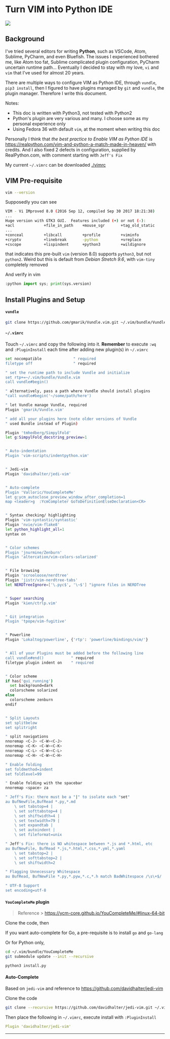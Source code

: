 # Turn VIM into Python IDE
<img src="./imgs/vim-logo.svg">

## Background
I've tried several editors for writing __Python__, such as VSCode, Atom, Sublime, PyCharm, and even Bluefish. The issues I experienced bothered me, like Atom too fat, Sublime complicated plugin configuration, PyCharm uncertain runtime path... Eventually I decided to stay with my love, ```vi``` and ```vim``` that I've used for almost 20 years.

There are multiple ways to configure VIM as Python IDE, through ```vundle```, ```pip3 install```, then I figured to have plugins managed by ```git``` and ```vundle```, the plugin manager. Therefore I write this document.

Notes:
- This doc is written with Python3, not tested with Python2
- Python's plugin are very various and many. I choose some as my personal experience only
- Using Fedora 36 with default ```vim```, at the moment when writing this doc

Personally I think that _the best practice to Enable VIM as Python IDE_ is https://realpython.com/vim-and-python-a-match-made-in-heaven/ with credits. And I also fixed 2 defects in configuration, supplied by RealPython.com, with comment starting with `Jeff's Fix`

My current ```~/.vimrc``` can be downloaded [./vimrc](scripts/vimrc_vundle)

## VIM Pre-requisite

```sh
vim --version
```

Supposedly you can see
```sh
VIM - Vi IMproved 8.0 (2016 Sep 12, compiled Sep 30 2017 18:21:38)
...
Huge version with GTK3 GUI.  Features included (+) or not (-):
+acl             +file_in_path    +mouse_sgr       +tag_old_static
...
+conceal         +libcall         +profile         +viminfo
+cryptv          +linebreak       -python          +vreplace
+cscope          +lispindent      +python3         +wildignore
```

that indicates this pre-built ```vim``` (version 8.0) supports ```python3```, but not ```python2```. Weird but this is default from _Debian Stretch 9.6_, with ```vim-tiny``` completely removed

And verify in vim
```py
:python import sys; print(sys.version)
```

## Install Plugins and Setup

#### `vundle`

```sh
git clone https://github.com/gmarik/Vundle.vim.git ~/.vim/bundle/Vundle.vim
```

#### `~/.vimrc`

Touch `~/.vimrc` and copy the following into it. __Remember__ to execute `:wq` and `:PluginInstall` each time after adding new plugin(s) in `~/.vimrc`

```sh
set nocompatible              " required
filetype off                  " required

" set the runtime path to include Vundle and initialize
set rtp+=~/.vim/bundle/Vundle.vim
call vundle#begin()

" alternatively, pass a path where Vundle should install plugins
"call vundle#begin('~/some/path/here')

" let Vundle manage Vundle, required
Plugin 'gmarik/Vundle.vim'

" add all your plugins here (note older versions of Vundle
" used Bundle instead of Plugin)

Plugin 'tmhedberg/SimpylFold'
let g:SimpylFold_docstring_preview=1


" Auto-indentation
Plugin 'vim-scripts/indentpython.vim'


" Jedi-vim
Plugin 'davidhalter/jedi-vim'


" Auto-complete
Plugin 'Valloric/YouCompleteMe'
let g:ycm_autoclose_preview_window_after_completion=1
map <leader>g  :YcmCompleter GoToDefinitionElseDeclaration<CR>


" Syntax checking/ highlighting
Plugin 'vim-syntastic/syntastic'
Plugin 'nvie/vim-flake8'
let python_highlight_all=1
syntax on


" Color schemes
Plugin 'jnurmine/Zenburn'
Plugin 'altercation/vim-colors-solarized'


" File browsing
Plugin 'scrooloose/nerdtree'
Plugin 'jistr/vim-nerdtree-tabs'
let NERDTreeIgnore=['\.pyc$', '\~$'] "ignore files in NERDTree


" Super searching
Plugin 'kien/ctrlp.vim'


" Git integration
Plugin 'tpope/vim-fugitive'


" Powerline
Plugin 'Lokaltog/powerline', {'rtp': 'powerline/bindings/vim/'}


" All of your Plugins must be added before the following line
call vundle#end()            " required
filetype plugin indent on    " required


" Color scheme
if has('gui_running')
  set background=dark
  colorscheme solarized
else
  colorscheme zenburn
endif


" Split Layouts
set splitbelow
set splitright

" split navigations
nnoremap <C-J> <C-W><C-J>
nnoremap <C-K> <C-W><C-K>
nnoremap <C-L> <C-W><C-L>
nnoremap <C-H> <C-W><C-H>

" Enable folding
set foldmethod=indent
set foldlevel=99

" Enable folding with the spacebar
nnoremap <space> za

" Jeff's Fix: there must be a "|" to isolate each "set" 
au BufNewFile,BufRead *.py,*.md
    \ set tabstop=4 |
    \ set softtabstop=4 |
    \ set shiftwidth=4 |
    \ set textwidth=79 |
    \ set expandtab |
    \ set autoindent |
    \ set fileformat=unix

" Jeff's Fix: there is NO whitespace between *.js and *.html, etc
au BufNewFile, BufRead *.js,*.html,*.css,*.yml,*.yaml
    \ set tabstop=2 |
    \ set softtabstop=2 |
    \ set shiftwidth=2

" Flagging Unnecessary Whitespace
au BufRead, BufNewFile *.py,*.pyw,*.c,*.h match BadWhitespace /\s\+$/

" UTF-8 Support
set encoding=utf-8
```

#### `YouCompleteMe` plugin

> Reference > https://ycm-core.github.io/YouCompleteMe/#linux-64-bit

Clone the code, then

If you want auto-complete for Go, a pre-requisite is to install `go` and `go-lang`

Or for Python only,

```sh
cd ~/.vim/bundle/YouCompleteMe
git submodule update --init --recursive

python3 install.py
```

#### Auto-Complete

Based on `jedi-vim` and reference to https://github.com/davidhalter/jedi-vim

Clone the code

```sh
git clone --recursive https://github.com/davidhalter/jedi-vim.git ~/.vim/bundle/jedi-vim
```

Then place the following in `~/.vimrc`, execute install with `:PluginInstall`

```yml
Plugin 'davidhalter/jedi-vim'
```

--- 


<!-- 

#### Create directories
Backup the existing ```~/.vimrc``` and ```~/.vim```!!!

```sh
mkdir -p ~/.vim/{autoload,bundle}
```

`bundle` holds all plugins

#### pathogen
> Reference > https://github.com/tpope/vim-pathogen

Simply install

```sh
mkdir -p ~/.vim/autoload ~/.vim/bundle && \
curl -LSso ~/.vim/autoload/pathogen.vim https://tpo.pe/pathogen.vim
```

Then add the following at the top of `~/.vimrc`

```sh
execute pathogen#infect()
```

#### vundle

```sh
touch ~/.vimrc
```

```sh
git clone https://github.com/VundleVim/Vundle.vim.git ~/.vim/bundle/Vundle.vim
```
> Reference > https://github.com/VundleVim/Vundle.vim


Then put the following at the top of ```~/.vimrc```
```sh
set nocompatible              " required
filetype off                  " required

" set the runtime path to include Vundle and initialize
set rtp+=~/.vim/bundle/Vundle.vim
call vundle#begin()

" alternatively, pass a path where Vundle should install plugins
"call vundle#begin('~/some/path/here')

" let Vundle manage Vundle, required
Plugin 'gmarik/Vundle.vim'

" add all your plugins here (note older versions of Vundle
" used Bundle instead of Plugin)

" ...

" All of your Plugins must be added before the following line
call vundle#end()            " required
filetype plugin indent on    " required
```

> Tips: make sure all plugins being added before the last stance in ```~/.vimrc```. Read the above.

To enable it, get into ```vim```
```sh
:PluginInstall
```


#### ~~python-mode~~ (removed due to dup'd features)
~~This is a combo that contains lots of feature and submodules. See the details at reference doc > https://github.com/python-mode/python-mode~~

```sh
cd ~/.vim/bundle
git clone https://github.com/python-mode/python-mode.git
cd python-mode
git submodule update --init --recursive
```

#### Auto-Complete
I think this is the most important plugin and makes VIM a _true_ Python IDE

Install `YouComplete` plugin, with following https://github.com/ycm-core/YouCompleteMe#linux-64-bit

```sh
Bundle 'Valloric/YouCompleteMe'

let g:ycm_autoclose_preview_window_after_completion=1
map <leader>g  :YcmCompleter GoToDefinitionElseDeclaration<CR>
```

Save the above in ```~/.vimrc``` then run ```:PluginInstall``` within ```vim```

> Tips: if ```PluginInstall``` running into error, you might need to execute install manually by ```cd ~/.vim/bundle/YouCompleteMe; ./install.py```

Screenshots of _auto-complete_ and display relative _document_ after pressing Tab
<img src="./imgs/autocomplete1.png">

#### File Browsing
We can see the effect from the above screenshot. The files, from left navigation, are double-clickable into editing mode. Very fancy and nice.
```sh
Plugin 'scrooloose/nerdtree'
Plugin 'jistr/vim-nerdtree-tabs'  " use tab

" hide .pyc
let NERDTreeIgnore=['\.pyc$', '\~$'] "ignore files in NERDTree
```

#### Super Searching

Pressing ```Ctrl```+ ```p``` to enable search

```sh
Plugin 'kien/ctrlp.vim'
```

<img src="./imgs/supersearch.png">

To search ```keras``` in all directories

#### Powerline

```sh
Plugin 'Lokaltog/powerline', {'rtp': 'powerline/bindings/vim/'}
```
<img src="./imgs/powerline.png">

Show status and file format

## Other Tweaks without Plugin
#### Split Windows

```sh
set splitbelow
set splitright
```

To enable multiple-views, press ```:sp```, we see

<img src="./imgs/multi_views.png">

Use ```Ctrl``` + ```h``` /```j``` /```k``` /```l``` to switch among windows

```sh
" split navigations
nnoremap <C-J> <C-W><C-J>
nnoremap <C-K> <C-W><C-K>
nnoremap <C-L> <C-W><C-L>
nnoremap <C-H> <C-W><C-H>
```

#### UTF-8 Support
```sh
set encoding=utf-8
```

#### Set line-number
```sh
set nu
```
#### PEP8

```sh
au BufNewFile,BufRead *.py
    \ set tabstop=4 |
    \ set softtabstop=4 |
    \ set shiftwidth=4 |
    \ set textwidth=79 |
    \ set expandtab |
    \ set autoindent |
    \ set fileformat=unix
```

-->
